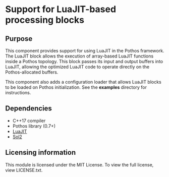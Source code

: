 # Support for LuaJIT-based processing blocks

## Purpose

This component provides support for using LuaJIT in the Pothos framework.
The LuaJIT block allows the execution of array-based LuaJIT functions inside a Pothos
topology. This block passes its input and output buffers into LuaJIT, allowing
the optimized LuaJIT code to operate directly on the Pothos-allocated buffers.

This component also adds a configuration loader that allows LuaJIT blocks to be
loaded on Pothos initialization. See the **examples** directory for instructions.

## Dependencies

* C++17 compiler
* Pothos library (0.7+)
* [LuaJIT](https://luajit.org/)
* [Sol2](https://github.com/ThePhD/sol2)

## Licensing information

This module is licensed under the MIT License. To view the full license,
view LICENSE.txt.
